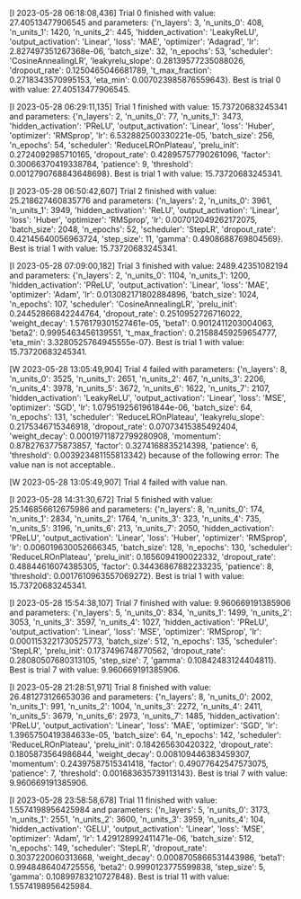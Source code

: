 [I 2023-05-28 06:18:08,436] Trial 0 finished with value: 27.40513477906545 and parameters: {'n_layers': 3, 'n_units_0': 408, 'n_units_1': 1420, 'n_units_2': 445, 'hidden_activation': 'LeakyReLU', 'output_activation': 'Linear', 'loss': 'MAE', 'optimizer': 'Adagrad', 'lr': 2.827497351267368e-06, 'batch_size': 32, 'n_epochs': 53, 'scheduler': 'CosineAnnealingLR', 'leakyrelu_slope': 0.28139577235088026, 'dropout_rate': 0.1250465046681789, 't_max_fraction': 0.2718343570995153, 'eta_min': 0.007023985876559643}. Best is trial 0 with value: 27.40513477906545.

[I 2023-05-28 06:29:11,135] Trial 1 finished with value: 15.73720683245341 and parameters: {'n_layers': 2, 'n_units_0': 77, 'n_units_1': 3473, 'hidden_activation': 'PReLU', 'output_activation': 'Linear', 'loss': 'Huber', 'optimizer': 'RMSprop', 'lr': 6.532882500330221e-05, 'batch_size': 256, 'n_epochs': 54, 'scheduler': 'ReduceLROnPlateau', 'prelu_init': 0.2724092985710165, 'dropout_rate': 0.42895757790261096, 'factor': 0.30066370419338784, 'patience': 9, 'threshold': 0.0012790768843648698}. Best is trial 1 with value: 15.73720683245341.

[I 2023-05-28 06:50:42,607] Trial 2 finished with value: 25.218627460835776 and parameters: {'n_layers': 2, 'n_units_0': 3961, 'n_units_1': 3949, 'hidden_activation': 'ReLU', 'output_activation': 'Linear', 'loss': 'Huber', 'optimizer': 'RMSprop', 'lr': 0.007012049262172075, 'batch_size': 2048, 'n_epochs': 52, 'scheduler': 'StepLR', 'dropout_rate': 0.42145640056963724, 'step_size': 11, 'gamma': 0.4908688769804569}. Best is trial 1 with value: 15.73720683245341.

[I 2023-05-28 07:09:00,182] Trial 3 finished with value: 2489.42351082194 and parameters: {'n_layers': 2, 'n_units_0': 1104, 'n_units_1': 1200, 'hidden_activation': 'PReLU', 'output_activation': 'Linear', 'loss': 'MAE', 'optimizer': 'Adam', 'lr': 0.013082171802884896, 'batch_size': 1024, 'n_epochs': 107, 'scheduler': 'CosineAnnealingLR', 'prelu_init': 0.24452866842244764, 'dropout_rate': 0.2510952726716022, 'weight_decay': 1.576179301527461e-05, 'beta1': 0.9012411203004063, 'beta2': 0.9995463456139551, 't_max_fraction': 0.21588459259654777, 'eta_min': 3.3280525764945555e-07}. Best is trial 1 with value: 15.73720683245341.

[W 2023-05-28 13:05:49,904] Trial 4 failed with parameters: {'n_layers': 8, 'n_units_0': 3525, 'n_units_1': 2651, 'n_units_2': 467, 'n_units_3': 2206, 'n_units_4': 3978, 'n_units_5': 3672, 'n_units_6': 1622, 'n_units_7': 2107, 'hidden_activation': 'LeakyReLU', 'output_activation': 'Linear', 'loss': 'MSE', 'optimizer': 'SGD', 'lr': 1.0795192561961844e-06, 'batch_size': 64, 'n_epochs': 131, 'scheduler': 'ReduceLROnPlateau', 'leakyrelu_slope': 0.2175346715346918, 'dropout_rate': 0.07073415385492404, 'weight_decay': 0.00019711872799280908, 'momentum': 0.8782763775873857, 'factor': 0.3274168835214398, 'patience': 6, 'threshold': 0.003923481155813342} because of the following error: The value nan is not acceptable..

[W 2023-05-28 13:05:49,907] Trial 4 failed with value nan.

[I 2023-05-28 14:31:30,672] Trial 5 finished with value: 25.146856612675986 and parameters: {'n_layers': 8, 'n_units_0': 174, 'n_units_1': 2834, 'n_units_2': 1764, 'n_units_3': 323, 'n_units_4': 735, 'n_units_5': 3196, 'n_units_6': 213, 'n_units_7': 2050, 'hidden_activation': 'PReLU', 'output_activation': 'Linear', 'loss': 'Huber', 'optimizer': 'RMSprop', 'lr': 0.006019630052666345, 'batch_size': 128, 'n_epochs': 130, 'scheduler': 'ReduceLROnPlateau', 'prelu_init': 0.1656094190022332, 'dropout_rate': 0.48844616074385305, 'factor': 0.34436867882233235, 'patience': 8, 'threshold': 0.0017610963557069272}. Best is trial 1 with value: 15.73720683245341.

[I 2023-05-28 15:54:38,107] Trial 7 finished with value: 9.960669191385906 and parameters: {'n_layers': 5, 'n_units_0': 834, 'n_units_1': 1499, 'n_units_2': 3053, 'n_units_3': 3597, 'n_units_4': 1027, 'hidden_activation': 'PReLU', 'output_activation': 'Linear', 'loss': 'MSE', 'optimizer': 'RMSprop', 'lr': 0.0001153221730525773, 'batch_size': 512, 'n_epochs': 135, 'scheduler': 'StepLR', 'prelu_init': 0.1737496748770562, 'dropout_rate': 0.28080507680313105, 'step_size': 7, 'gamma': 0.10842483124404811}. Best is trial 7 with value: 9.960669191385906.

[I 2023-05-28 21:28:51,971] Trial 8 finished with value: 26.481273126653036 and parameters: {'n_layers': 8, 'n_units_0': 2002, 'n_units_1': 991, 'n_units_2': 1004, 'n_units_3': 2272, 'n_units_4': 2411, 'n_units_5': 3679, 'n_units_6': 2973, 'n_units_7': 1485, 'hidden_activation': 'PReLU', 'output_activation': 'Linear', 'loss': 'MAE', 'optimizer': 'SGD', 'lr': 1.3965750419384633e-05, 'batch_size': 64, 'n_epochs': 142, 'scheduler': 'ReduceLROnPlateau', 'prelu_init': 0.184265630420322, 'dropout_rate': 0.1805873564986844, 'weight_decay': 0.008109446383459307, 'momentum': 0.24397587515341418, 'factor': 0.49077642547573075, 'patience': 7, 'threshold': 0.001683635739113143}. Best is trial 7 with value: 9.960669191385906.

[I 2023-05-28 23:58:58,678] Trial 11 finished with value: 1.5574198956425984 and parameters: {'n_layers': 5, 'n_units_0': 3173, 'n_units_1': 2551, 'n_units_2': 3600, 'n_units_3': 3959, 'n_units_4': 104, 'hidden_activation': 'GELU', 'output_activation': 'Linear', 'loss': 'MSE', 'optimizer': 'Adam', 'lr': 1.429128992411471e-06, 'batch_size': 512, 'n_epochs': 149, 'scheduler': 'StepLR', 'dropout_rate': 0.3037220060313668, 'weight_decay': 0.0008705866531443986, 'beta1': 0.9948486404725556, 'beta2': 0.9990123775599838, 'step_size': 5, 'gamma': 0.10899783210727848}. Best is trial 11 with value: 1.5574198956425984.
